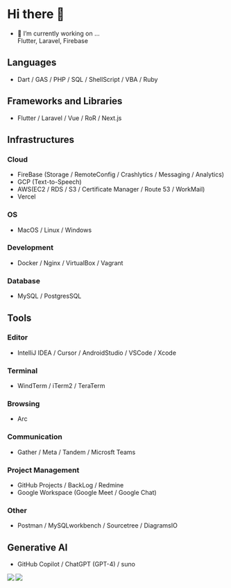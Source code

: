# Hi there 👋
  
- 🔭 I’m currently working on ...  
Flutter, Laravel, Firebase  
    
## Languages

- Dart / GAS / PHP / SQL / ShellScript / VBA / Ruby  
  
## Frameworks and Libraries

- Flutter / Laravel / Vue / RoR / Next.js  
  
## Infrastructures

### Cloud

- FireBase (Storage / RemoteConfig / Crashlytics / Messaging / Analytics)  
- GCP (Text-to-Speech)  
- AWS(EC2 / RDS / S3 / Certificate Manager / Route 53 / WorkMail)
- Vercel  

### OS

- MacOS / Linux / Windows

### Development

- Docker / Nginx / VirtualBox / Vagrant

### Database

- MySQL / PostgresSQL
  
## Tools

### Editor
  
- IntelliJ IDEA / Cursor / AndroidStudio / VSCode / Xcode

### Terminal

- WindTerm / iTerm2 / TeraTerm

### Browsing

- Arc

### Communication

- Gather / Meta / Tandem / Microsft Teams  

### Project Management

- GitHub Projects / BackLog / Redmine
- Google Workspace (Google Meet / Google Chat)  

### Other

- Postman / MySQLworkbench / Sourcetree / DiagramsIO

## Generative AI

- GitHub Copilot / ChatGPT (GPT-4) / suno
  
  
<a href="https://github.com/anuraghazra/github-readme-stats">
  <img align="left" src="https://github-readme-stats.vercel.app/api?username=MasaoSasaki&count_private=true&show_icons=true&theme=tokyonight" />
</a>
<a href="https://github.com/anuraghazra/github-readme-stats">
  <img align="left" src="https://github-readme-stats.vercel.app/api/top-langs/?username=MasaoSasaki&langs_count=5&theme=tokyonight" />
</a>
  
<!--
**MasaoSasaki/MasaoSasaki** is a ✨ _special_ ✨ repository because its `README.md` (this file) appears on your GitHub profile.

Thema colors:
dark, radical, merko, gruvbox, tokyonight, onedark, cobalt, synthwave, highcontrast, dracula

Here are some ideas to get you started:
- 👯 I’m looking to collaborate on ...
- 🤔 I’m looking for help with ...
- 💬 Ask me about ...
- 😄 Pronouns: ...
- ⚡ Fun fact: ...
-->
